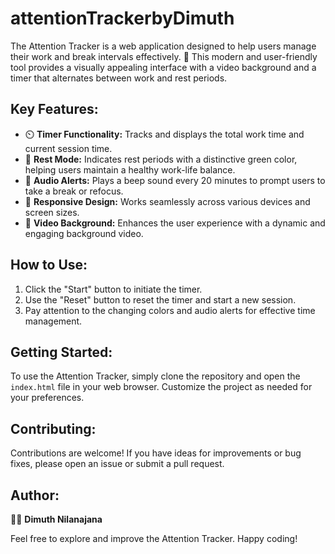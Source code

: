 # attentionTrackerbyDimuth

The Attention Tracker is a web application designed to help users manage their work and break intervals effectively. 🚀 This modern and user-friendly tool provides a visually appealing interface with a video background and a timer that alternates between work and rest periods.

## Key Features:

- ⏲️ **Timer Functionality:** Tracks and displays the total work time and current session time.
- 🌿 **Rest Mode:** Indicates rest periods with a distinctive green color, helping users maintain a healthy work-life balance.
- 🔔 **Audio Alerts:** Plays a beep sound every 20 minutes to prompt users to take a break or refocus.
- 📱 **Responsive Design:** Works seamlessly across various devices and screen sizes.
- 🎥 **Video Background:** Enhances the user experience with a dynamic and engaging background video.

## How to Use:

1. Click the "Start" button to initiate the timer.
2. Use the "Reset" button to reset the timer and start a new session.
3. Pay attention to the changing colors and audio alerts for effective time management.

## Getting Started:

To use the Attention Tracker, simply clone the repository and open the `index.html` file in your web browser. Customize the project as needed for your preferences.

## Contributing:

Contributions are welcome! If you have ideas for improvements or bug fixes, please open an issue or submit a pull request.


## Author:

👨‍💻 **Dimuth Nilanajana**

Feel free to explore and improve the Attention Tracker. Happy coding!

